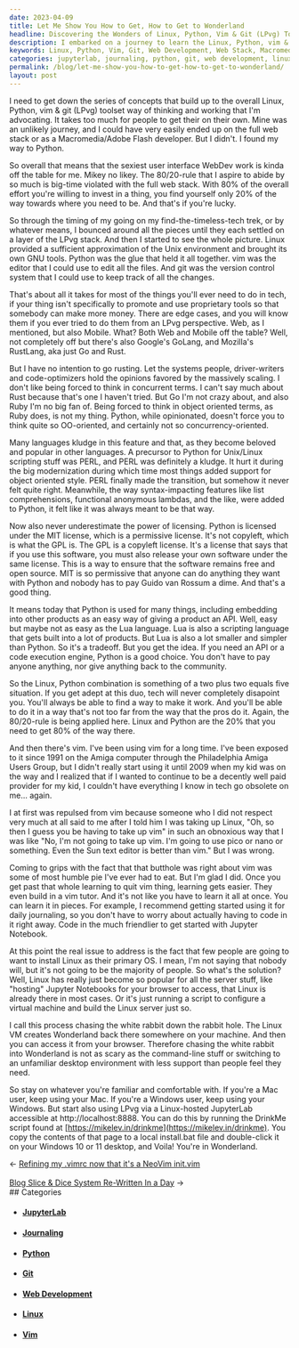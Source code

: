 ```yaml
---
date: 2023-04-09
title: Let Me Show You How to Get, How to Get to Wonderland
headline: Discovering the Wonders of Linux, Python, Vim & Git (LPvg) Toolset
description: I embarked on a journey to learn the Linux, Python, vim & git (LPvg) toolset, even though I was tempted to pursue the full web stack or Macromedia/Adobe Flash development. After coming to terms with the fact that I was wrong about vim not actually being terrible, I decided to learn it in pieces, starting with daily journaling. You can too. It's so worth it.
keywords: Linux, Python, Vim, Git, Web Development, Web Stack, Macromedia, Adobe Flash, User Interface, Tech, Journaling, JupyterLab, Linux-hosted
categories: jupyterlab, journaling, python, git, web development, linux, vim
permalink: /blog/let-me-show-you-how-to-get-how-to-get-to-wonderland/
layout: post
---
```



I need to get down the series of concepts that build up to the overall Linux,
Python, vim & git (LPvg) toolset way of thinking and working that I'm
advocating. It takes too much for people to get their on their own. Mine was an
unlikely journey, and I could have very easily ended up on the full web stack
or as a Macromedia/Adobe Flash developer. But I didn't. I found my way to
Python.

So overall that means that the sexiest user interface WebDev work is kinda off
the table for me. Mikey no likey. The 80/20-rule that I aspire to abide by so
much is big-time violated with the full web stack. With 80% of the overall
effort you're willing to invest in a thing, you find yourself only 20% of the
way towards where you need to be. And that's if you're lucky.

So through the timing of my going on my find-the-timeless-tech trek, or by
whatever means, I bounced around all the pieces until they each settled on a
layer of the LPvg stack. And then I started to see the whole picture. Linux
provided a sufficient approximation of the Unix environment and brought its own
GNU tools. Python was the glue that held it all together. vim was the editor
that I could use to edit all the files. And git was the version control system
that I could use to keep track of all the changes.

That's about all it takes for most of the things you'll ever need to do in
tech, if your thing isn't specifically to promote and use proprietary tools so
that somebody can make more money. There are edge cases, and you will know them
if you ever tried to do them from an LPvg perspective. Web, as I mentioned, but
also Mobile. What? Both Web and Mobile off the table? Well, not completely off
but there's also Google's GoLang, and Mozilla's RustLang, aka just Go and Rust.

But I have no intention to go rusting. Let the systems people, driver-writers
and code-optimizers hold the opinions favored by the massively scaling. I don't
like being forced to think in concurrent terms. I can't say much about Rust
because that's one I haven't tried. But Go I'm not crazy about, and also Ruby
I'm no big fan of. Being forced to think in object oriented terms, as Ruby
does, is not my thing. Python, while opinionated, doesn't force you to think
quite so OO-oriented, and certainly not so concurrency-oriented.

Many languages kludge in this feature and that, as they become beloved and
popular in other languages. A precursor to Python for Unix/Linux scripting
stuff was PERL, and PERL was definitely a kludge. It hurt it during the big
modernization during which time most things added support for object oriented
style. PERL finally made the transition, but somehow it never felt quite right.
Meanwhile, the way syntax-impacting features like list comprehensions,
functional anonymous lambdas, and the like, were added to Python, it felt like
it was always meant to be that way.

Now also never underestimate the power of licensing. Python is licensed under
the MIT license, which is a permissive license. It's not copyleft, which is
what the GPL is. The GPL is a copyleft license. It's a license that says that
if you use this software, you must also release your own software under the
same license. This is a way to ensure that the software remains free and open
source. MIT is so permissive that anyone can do anything they want with Python
and nobody has to pay Guido van Rossum a dime. And that's a good thing.

It means today that Python is used for many things, including embedding into
other products as an easy way of giving a product an API. Well, easy but maybe
not as easy as the Lua language. Lua is also a scripting language that gets
built into a lot of products. But Lua is also a lot smaller and simpler than
Python. So it's a tradeoff. But you get the idea. If you need an API or a code
execution engine, Python is a good choice. You don't have to pay anyone
anything, nor give anything back to the community.

So the Linux, Python combination is something of a two plus two equals five
situation. If you get adept at this duo, tech will never completely disapoint
you. You'll always be able to find a way to make it work. And you'll be able to
do it in a way that's not too far from the way that the pros do it. Again, the
80/20-rule is being applied here. Linux and Python are the 20% that you need to
get 80% of the way there.

And then there's vim. I've been using vim for a long time. I've been exposed to
it since 1991 on the Amiga computer through the Philadelphia Amiga Users Group,
but I didn't really start using it until 2009 when my kid was on the way and I
realized that if I wanted to continue to be a decently well paid provider for
my kid, I couldn't have everything I know in tech go obsolete on me... again.

I at first was repulsed from vim because someone who I did not respect very
much at all said to me after I told him I was taking up Linux, "Oh, so then I
guess you be having to take up vim" in such an obnoxious way that I was like
"No, I'm not going to take up vim. I'm going to use pico or nano or something.
Even the Sun text editor is better than vim." But I was wrong.

Coming to grips with the fact that that butthole was right about vim was some
of most humble pie I've ever had to eat. But I'm glad I did. Once you get past
that whole learning to quit vim thing, learning gets easier. They even build in
a vim tutor. And it's not like you have to learn it all at once. You can learn
it in pieces. For example, I recommend getting started using it for daily
journaling, so you don't have to worry about actually having to code in it
right away. Code in the much friendlier to get started with Jupyter Notebook.

At this point the real issue to address is the fact that few people are going
to want to install Linux as their primary OS. I mean, I'm not saying that
nobody will, but it's not going to be the majority of people. So what's the
solution? Well, Linux has really just become so popular for all the server
stuff, like "hosting" Jupyter Notebooks for your browser to access, that Linux
is already there in most cases. Or it's just running a script to configure
a virtual machine and build the Linux server just so.

I call this process chasing the white rabbit down the rabbit hole. The Linux VM
creates Wonderland back there somewhere on your machine. And then you can
access it from your browser. Therefore chasing the white rabbit into Wonderland
is not as scary as the command-line stuff or switching to an unfamiliar desktop
environment with less support than people feel they need.

So stay on whatever you're familiar and comfortable with. If you're a Mac user,
keep using your Mac. If you're a Windows user, keep using your Windows. But
start also using LPvg via a Linux-hosted JupyterLab accessible at
http://localhost:8888. You can do this by running the DrinkMe script found at
[https://mikelev.in/drinkme](https://mikelev.in/drinkme). You copy the contents
of that page to a local install.bat file and double-click it on your Windows 10
or 11 desktop, and Voila! You're in Wonderland.


<div class="arrow-links"><div class="post-nav-prev"><span class="arrow">&larr;&nbsp;</span><a href="/blog/refining-my-vimrc-now-that-it-s-a-neovim-init-vim/">Refining my .vimrc now that it's a NeoVim init.vim</a></div> &nbsp; <div class="post-nav-next"><a href="/blog/blog-slice-dice-system-re-written-in-a-day/">Blog Slice & Dice System Re-Written In a Day</a><span class="arrow">&nbsp;&rarr;</span></div></div>
## Categories

<ul>
<li><h4><a href='/jupyterlab/'>JupyterLab</a></h4></li>
<li><h4><a href='/journaling/'>Journaling</a></h4></li>
<li><h4><a href='/python/'>Python</a></h4></li>
<li><h4><a href='/git/'>Git</a></h4></li>
<li><h4><a href='/web-development/'>Web Development</a></h4></li>
<li><h4><a href='/linux/'>Linux</a></h4></li>
<li><h4><a href='/vim/'>Vim</a></h4></li></ul>